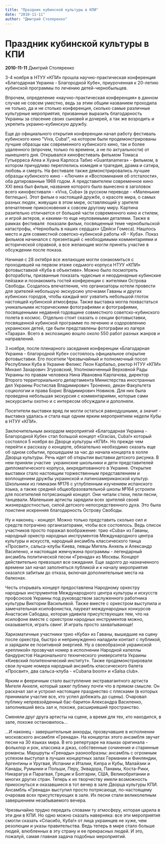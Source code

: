 ```yaml
---
title: "Праздник кубинской культуры в КПИ"
date: "2010-11-11"
author: "Дмитрий Столяренко"
---
```


# Праздник кубинской культуры в КПИ

**2010-11-11** Дмитрий Столяренко

3-4 ноября в НТУУ «КПИ» прошла научно-практическая конференция «Благодарная Украина - Благородной Кубе», приуроченная к 20-летию кубинской программы по лечению детей-чернобыльцев.

Впрочем, определение «научно-практическая конференция» в данном случае не совсем уместно, ведь за этим общим названием проходила не только, да и не столько конференция, сколько самые различные культурные мероприятия, призванные выразить благодарность Украины за спасение своих сыновей и дочерей, а так же возродить и укрепить украино-кубинскую дружбу.

Еще до официального открытия конференции начал работу фестиваль кубинского кино "Viva, Cuba!", на котором были продемонстрированы лучшие образцы как современного кубинского кино, так и более удаленного (впрочем, только по времени, а не по актуальности) от нынешнего дня. Открывался кинофестиваль фильмом Томаса Гутьерреса Алеа и Хуана Карлоса Табио «Guantanamera» - фильмом, в котором причудливо переплелись комедия и трагедия, драма и сатира, любовь и смерть. На фестивале также демонстрировались лучшие образцы кубинского кино - «Лючия» и «Воспоминания об отсталости», оба датированные 1968 годом. А представителем современное кино XXI века был фильм, название которого было вынесено в заголовок всего кинофестиваля - «Viva, Cuba» (в русском переводе - «Маленькие беглецы»). Этот фильм о настоящей дружбе, о красоте мира, о самых разных людях, живущих в этом мире, оставляющий у зрителя впечатление прикосновения к совсем другому миру. Картина разительно отличается от большей части современного кино и стилем, и игрой актеров, и какими-то еще неуловимыми деталями. Также в рамках фестиваля  показали фильм, посвященный теме чернобыльской катастрофы, «Чернобыль в наших сердцах» (Дейси Гомеса). Нашлось место и для совместной советско-кубинской работы «Я - Куба». Показ фильмов начинался с презентаций с необходимыми комментариями и исторической справкой, а все желающие могли принять участие в обсуждении после показа.

Начиная с 28 октября все желающие могли ознакомиться с проходившей на первом этаже седьмого корпуса НТУУ «КПИ» фотовыставкой «Куба в объективе». Можно было посмотреть фотоработы, призванные показать чудесные и неординарные кубинские пейзажи и познакомить гостей конференции с жителями Острова Свободы. Создалось впечатление, что организаторы хотели провести для зрителей небольшую экскурсию улочками Гаваны и других кубинских городов, чтобы каждый мог ухватить небольшой глоток настоящей кубинской атмосферы. Также выставка могла похвастаться уникальными историческими фотографиями и фотографиями, посвященными недавней годовщине совместного советско-кубинского полета в космос. Отдельно стоит сказать о секции фотовыставки, посвященной кубинской программе по лечению и оздоровлению украинских детей, где были представлены фотографии из лагеря «Тарара». Всего в экспозицию вошло около 550 работ разных жанров и направлений.

3 ноября, после пленарного заседания конференции «Благодарная Украина - благородной Кубе» состоялось официальное открытие фотовыставки. Его посетили Чрезвычайный и полномочный посол Республики Куба в Украине Феликс Леон Карбальо, ректор НТУУ «КПИ» Михаил Захарович Згуровский, Уполномоченный Верховной Рады Украины по правам человека Нина Ивановна Карпачова, директор Второго территориального департамента Министерства иностранных дел Украины Ростислав Владимирович Троненко, декан Факультета социологии и права Борис Владимирович Новиков. Для них была проведена небольшая экскурсия с комментариями, которые сами экскурсанты охотно и с интересом обсуждали и дополняли.

Посетители выставки вряд ли могли остаться равнодушными, а значит - выставка удалась и стала еще одним ярким мероприятием недели Кубы в НТУУ «КПИ».

Заключительным аккордом мероприятий «Благодарная Украина - Благородной Кубе» стал большой концерт «Gracias, Cuba!» который состоялся 5 ноября во Дворце культуры «КПИ». Но прежде чем перейти к рассказу о концерте, обязательно необходимо сказать еще об одном событии, прошедшем за час до начала концерта в холле Дворца культуры. Речь идет об открытии выставки детского рисунка. В нем приняли участие  украинские школьники и дети представителей дипломатического корпуса, аккредитованного в Украине. Открытие выставки стало настоящим торжественным представлением и воплощением дружбы украинской и латиноамериканской культур. Школьники из гимназии №176 с углубленным изучением испанского языка, а также средней общеобразовательной школы №164 устроили для посетителей потрясающий концерт. Они читали стихи, пели песни, танцевали. Маленькие артисты зарядили всех зрителей своей жизнерадостностью, силой детского непосредственного духа. Это была поистине искренняя благодарность Острову Свободы.

Ну и наконец - концерт. Можно только представить сколько сил и средств потрачено организаторами, чтобы все состоялось. Ведь список участников просто поражал воображение: трио «Cuba» из Гаваны, народный оркестр народных инструментов Международного центра культуры и искусств, народный ансамбль классического танца «Просвит», сальса-клубы Киева, певцы Мигель Анхель и Александр Василенко, и настоящая жемчужина программы - легендарный ансамбль политической песни «Гренада» из Москвы. Концерт действительно превзошел все ожидания. Еще задолго до назначенного времени зал начал заполняться публикой и к началу мероприятия оказался забитым до отказа, включая дополнительные места на балконах.

Честь открывать концерт предоставлена Народному оркестру народных инструментов Международного центра культуры и искусств профсоюзов Украины под руководством заслуженного работника культуры Виктории Васильевой. Также вместе с оркестром выступила и замечательная ксилофонистка, лауреат международных конкурсов Анастасия Сабодаш, которая удивила присутствующих тем, что на ксилофоне вместе с оркестром народных инструментов можно, оказывается, играть свинг. И играть просто захватывающе!

Харизматичные участники трио «Куба» из Гаваны, вышедшие на сцену после оркестра, быстро и непринужденно наладили контакт с публикой, и зарядили ее позитивной энергией. Ну а своеобразной украинской «репликой» прозвучал номер в исполнении Народной капеллы бандуристов Национального технического университета Украины «Киевский политехнический институт». Также продемонстрировали свои лучшие номера народный ансамбль классического балета «Просвит», два сальса-клуба - «Cubana boom» и «Salsa club».

Ярким и фееричным стало выступление экстравагантного артиста Мигеля Анхеля, который зажег публику почти что в прямом смысле. Он раскачал зал и устроил настоящее празднество с плясками (в которых принимали участие все, кто успел добежать до сцены). Очаровал публику непревзойденный бас-баритон Александра Василенко, заполнивший весь зал и, похоже, расширивший пространство.

Сменяли друг друга артисты на сцене, а время для тех, кто находился, в зале, похоже остановилось...

...И наконец - завершительные аккорды, прозвучавшие в исполнении московского ансамбля «Гренада». На концертах этого ансамбля звучат песни на 30 языках мира. В его репертуаре на языках оригинала - фольклор и рок, классика и джаз, собственные сочинения и старинные романсы. Маршруты «Гренады» разнообразны: ансамбль с огромным успехом выступал в лучших концертных залах Германии и Финляндии, Аргентины и Уругвая, Испании и Италии, Кипра и Кубы, Малайзии и Канады, Румынии и Польши, Перу, Эквадора, Панамы, Коста-Рики, Никарагуа и Парагвая, Греции и Болгарии, США, Великобритании и многих других стран. Теперь к их творчеству имели возможность прикоснуться и оказавшиеся в тот вечер в зале Дворца культуры КПИ. Ансамбль «Гренада» выступил просто потрясающе, по-настоящему очаровав всех присутствующих в зале. Их песни стали великолепным завершением незабываемого вечера.

Чрезвычайно трудно передать словами ту атмосферу, которая царила в эти дни в КПИ. Но одно можно сказать наверняка: все эти мероприятия смогли сказать «Спасибо, Куба!» от лица украинцев не хуже, чем резолюции и указы правительства. Ведь теперь в мире стало больше людей, влюбленных в эту страну и ее прекрасных людей. И это, пожалуй, самая главная задача подобных мероприятий.